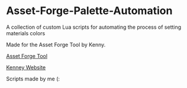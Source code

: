 # Asset-Forge-Palette-Automation
A collection of custom Lua scripts for automating the process of setting materials colors

Made for the Asset Forge Tool by Kenny.

[Asset Forge Tool](https://kenney.itch.io/assetforge-deluxe)

[Kenney Website](kenney.nl)

Scripts made by me (:
